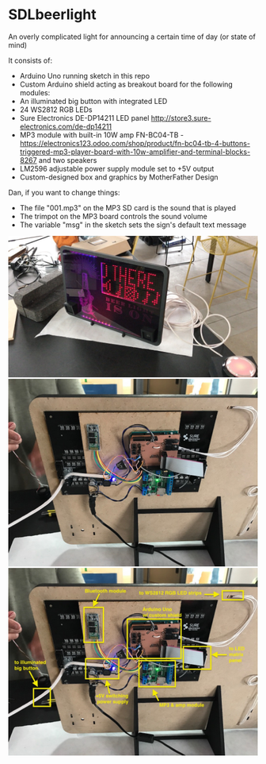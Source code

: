 # SDLbeerlight

An overly complicated light for announcing a certain time of day (or state of mind)

It consists of:

- Arduino Uno running sketch in this repo
- Custom Arduino shield acting as breakout board for the following modules:
- An illuminated big button with integrated LED
- 24 WS2812 RGB LEDs
- Sure Electronics DE-DP14211 LED panel http://store3.sure-electronics.com/de-dp14211
- MP3 module with built-in 10W amp FN-BC04-TB -  https://electronics123.odoo.com/shop/product/fn-bc04-tb-4-buttons-triggered-mp3-player-board-with-10w-amplifier-and-terminal-blocks-8267 and two speakers
- LM2596 adjustable power supply module set to +5V output
- Custom-designed box and graphics by MotherFather Design

Dan, if you want to change things:
- The file "001.mp3" on the MP3 SD card is the sound that is played
- The trimpot on the MP3 board controls the sound volume
- The variable "msg" in the sketch sets the sign's default text message


![front](docs/sdlbeerlight-front.jpg)
![back](docs/sdlbeerlight-back.jpg)
![back-annotated](docs/sdlbeerlight-back-annotated.jpg)
